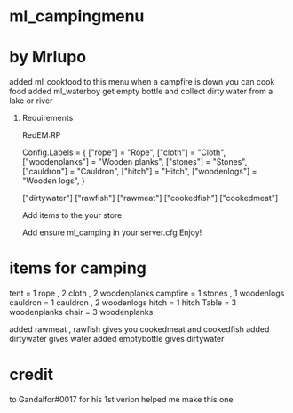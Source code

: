
# ml_campingmenu 
# by Mrlupo
added ml_cookfood to this menu when a campfire is down you can cook food
added ml_waterboy get empty bottle and collect dirty water from a lake or river


1. Requirements 

    RedEM:RP
    
	 Config.Labels = {
	["rope"] = "Rope",
	["cloth"] = "Cloth",
	["woodenplanks"] = "Wooden planks",
	["stones"] = "Stones",
	["cauldron"] = "Cauldron",
	["hitch"] = "Hitch",
	["woodenlogs"] = "Wooden logs",
	}
	
	["dirtywater"]
	["rawfish"]
	["rawmeat"] 
	["cookedfish"] 
	["cookedmeat"] 
	
	Add items to the your store
	
    Add ensure ml_camping in your server.cfg
    Enjoy!
 
# items for camping

tent = 1 rope , 2 cloth , 2 woodenplanks
campfire = 1 stones , 1 woodenlogs
cauldron = 1 cauldron , 2 woodenlogs
hitch = 1 hitch
Table = 3 woodenplanks
chair = 3 woodenplanks

added rawmeat , rawfish gives you cookedmeat and cookedfish
added dirtywater gives water
added emptybottle gives dirtywater

# credit 

to Gandalfor#0017 for his 1st verion helped me make this one